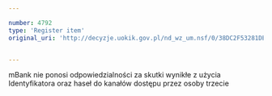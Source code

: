 ```yaml
---

number: 4792
type: 'Register item'
original_uri: 'http://decyzje.uokik.gov.pl/nd_wz_um.nsf/0/38DC2F53281DE7D5C1257B82002DAC48?OpenDocument'


---
```


mBank nie ponosi odpowiedzialności za skutki wynikłe z użycia Identyfikatora oraz haseł do kanałów dostępu przez osoby trzecie
